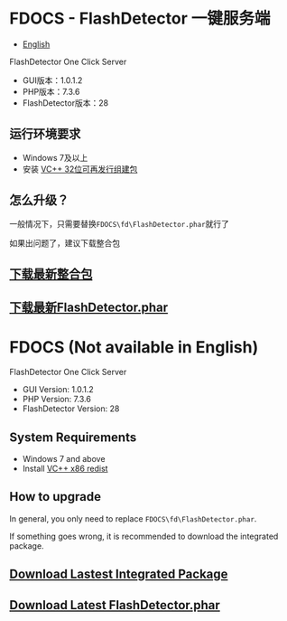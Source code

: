 # FDOCS - FlashDetector 一键服务端

* [English](#user-content-fdocs-not-available-in-english)

FlashDetector One Click Server

* GUI版本：1.0.1.2
* PHP版本：7.3.6
* FlashDetector版本：28

## 运行环境要求

* Windows 7及以上
* 安装 [VC++ 32位可再发行组建包](https://aka.ms/vs/16/release/vc_redist.x86.exe)

## 怎么升级？

一般情况下，只需要替换`FDOCS\fd\FlashDetector.phar`就行了

如果出问题了，建议下载整合包


## [下载最新整合包](https://coding.net/api/share/download/1a68082d-51f1-42b5-b052-fd5dd0bd4cbf)

## [下载最新FlashDetector.phar](https://coding.net/api/share/download/35bfd626-44b7-4131-9121-76223c57b358)

# FDOCS (Not available in English)

FlashDetector One Click Server

* GUI Version: 1.0.1.2
* PHP Version: 7.3.6
* FlashDetector Version: 28

## System Requirements

* Windows 7 and above
* Install [VC++ x86 redist](https://aka.ms/vs/16/release/vc_redist.x86.exe)

## How to upgrade

In general, you only need to replace `FDOCS\fd\FlashDetector.phar`.

If something goes wrong, it is recommended to download the integrated package.


## [Download Lastest Integrated Package](https://coding.net/api/share/download/1a68082d-51f1-42b5-b052-fd5dd0bd4cbf)

## [Download Latest FlashDetector.phar](https://coding.net/api/share/download/35bfd626-44b7-4131-9121-76223c57b358)